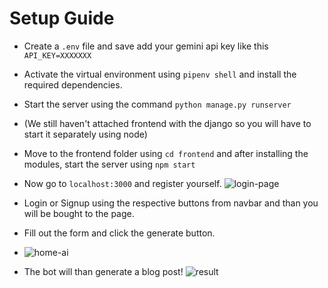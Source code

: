 # Setup Guide

- Create a `.env` file and save add your gemini api key like this `API_KEY=XXXXXXX`
- Activate the virtual environment using `pipenv shell` and install the required dependencies.
- Start the server using the command `python manage.py runserver`
- (We still haven't attached frontend with the django so you will have to start it separately using node)
- Move to the frontend folder using `cd frontend` and after installing the modules, start the server using `npm start`
- Now go to `localhost:3000` and register yourself.
  ![login-page](https://github.com/user-attachments/assets/6c07a226-deb1-45fc-aee8-3ee27b2d577e)

- Login or Signup using the respective buttons from navbar and than you will be bought to the page.
- Fill out the form and click the generate button.
-  ![home-ai](https://github.com/user-attachments/assets/cf7c19f2-d312-4ce6-ba02-b11eab79f02c)
- The bot will than generate a blog post!
![result](https://github.com/user-attachments/assets/5e0fd95e-e857-4c00-841d-b7c3cb5798f1)
